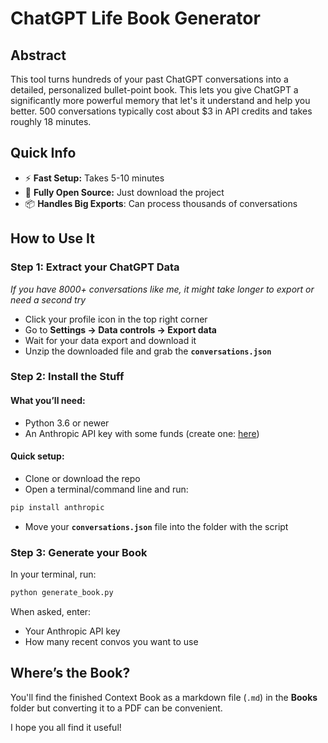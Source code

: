 # **ChatGPT Life Book Generator**

## **Abstract**

This tool turns hundreds  of your past ChatGPT conversations into a detailed, personalized bullet-point book. This lets you give ChatGPT a significantly more powerful memory that let's it understand and help you better. 500 conversations typically cost about $3 in API credits and takes roughly 18 minutes.

## **Quick Info**

- ⚡ **Fast Setup:** Takes 5-10 minutes
- 📂 **Fully Open Source:** Just download the project
- 📦 **Handles Big Exports**: Can process thousands of conversations

## **How to Use It**

### **Step 1: Extract your ChatGPT Data**

*If you have 8000+ conversations like me, it might take longer to export or need a second try*

- Click your profile icon in the top right corner
- Go to **Settings → Data controls → Export data**
- Wait for your data export and download it
- Unzip the downloaded file and grab the **`conversations.json`**

### **Step 2: Install the Stuff**

#### What you’ll need:

- Python 3.6 or newer
- An Anthropic API key with some funds (create one: [here](https://console.anthropic.com/settings/keys))

#### Quick setup:

- Clone or download the repo
- Open a terminal/command line and run:

```bash
pip install anthropic
```

- Move your **`conversations.json`** file into the folder with the script

### **Step 3: Generate your Book**

In your terminal, run:

```bash
python generate_book.py
```

When asked, enter:

- Your Anthropic API key
- How many recent convos you want to use

## **Where’s the Book?**

You'll find the finished Context Book as a markdown file (`.md`) in the **Books** folder but converting it to a PDF can be convenient.

I hope you all find it useful!
